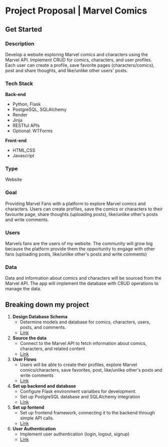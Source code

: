 # Project Proposal | Marvel Comics

## Get Started

### Description

Develop a website exploring Marvel comics and characters using the Marvel API. Implement CRUD for comics, characters, and user profiles. Each user can create a profile, save favorite pages (characters/comics), post and share thoughts, and like/unlike other users' posts.

### Tech Stack

**Back-end**

- Python, Flask
- PostgreSQL, SQLAlchemy
- Render
- Jinja
- RESTful APIs
- Optional: WTForms

**Front-end**

- HTML,CSS
- Javascript

### Type

Website

### Goal

Providing Marvel Fans with a platform to explore Marvel comics and characters. Users can create profiles, save the comics or characters to their favourite page, share thoughts (uploading posts), like/unlike other's posts and write comments.

### Users

Marvels fans are the users of my website. The community will grow big because the platform provide them the opportunity to engage with other fans (uploading posts, like/unlike other's posts and write comments)

### Data

Data and information about comics and characters will be sourced from the Marvel API. The app will implement the database with CRUD operations to manage the data.

## Breaking down my project

1. **Design Database Schema**
   - Determine models and database for comics, characters, users, posts, and comments.
   - [Link](https://github.com/hatchways-community/capstone-project-one-b55fdef6504c42a3b10c778802a027e5/blob/05a58a58e31242ef888d274be718d7206900a84e/Capstone%20Project-%20database%20schema%20.png)
2. **Source the data**
   - Connect to the Marvel API to fetch information about comics, characters, and related content
   - [Link](https://developer.marvel.com/)
3. **User Flows**
   - Users will be able to create their profiles, explore Marvel comics/characters, save favorites, post, like/unlike other's posts and write comments
   - [Link](https://github.com/hatchways-community/capstone-project-one-b55fdef6504c42a3b10c778802a027e5/blob/05a58a58e31242ef888d274be718d7206900a84e/app.py)
4. **Set up backend and database**
   - Configure Flask environment varialbes for development.
   - Set up PostgreSQL database and SQLAlchemy integration
   - [Link](https://github.com/hatchways-community/capstone-project-one-b55fdef6504c42a3b10c778802a027e5/blob/05a58a58e31242ef888d274be718d7206900a84e/models.py)
5. **Set up fontend**
   - Set up frontend framework, connecting it to the backend through simple API calls.
   - [Link](https://github.com/hatchways-community/capstone-project-one-b55fdef6504c42a3b10c778802a027e5)
6. **User Authentication**
   - Implement user authentication (login, logout, signup)
   - [Link](https://github.com/hatchways-community/capstone-project-one-b55fdef6504c42a3b10c778802a027e5/blob/05a58a58e31242ef888d274be718d7206900a84e/app.py)
